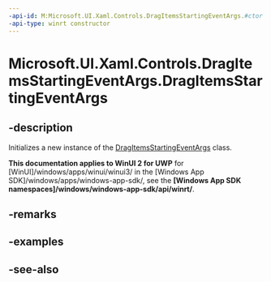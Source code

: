 ```yaml
---
-api-id: M:Microsoft.UI.Xaml.Controls.DragItemsStartingEventArgs.#ctor
-api-type: winrt constructor
---
```


<!-- Method syntax
public DragItemsStartingEventArgs()
-->

# Microsoft.UI.Xaml.Controls.DragItemsStartingEventArgs.DragItemsStartingEventArgs

## -description
Initializes a new instance of the [DragItemsStartingEventArgs](dragitemsstartingeventargs.md) class.

**This documentation applies to WinUI 2 for UWP** for [WinUI]/windows/apps/winui/winui3/ in the [Windows App SDK]/windows/apps/windows-app-sdk/, see the **[Windows App SDK namespaces]/windows/windows-app-sdk/api/winrt/**.

## -remarks

## -examples

## -see-also
